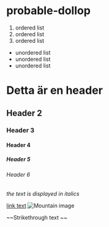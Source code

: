 # probable-dollop

1. ordered list
2. ordered list
3. ordered list

* unordered list
* unordered list
* unordered list

# Detta är en header
## Header 2
### Header 3
#### Header 4
##### Header 5
###### Header 6

*the text is displayed in italics*

[link text](http://example.com)
![Mountain image](https://mdg.imgix.net/assets/images/san-juan-mountains.jpg?auto=format&fit=clip&q=40&w=1080)

~~Strikethrough text ~~
